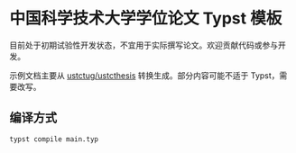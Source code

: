 # 中国科学技术大学学位论文 Typst 模板

目前处于初期试验性开发状态，不宜用于实际撰写论文。欢迎贡献代码或参与开发。

示例文档主要从 [ustctug/ustcthesis](https://github.com/ustctug/ustcthesis) 转换生成。部分内容可能不适于 Typst，需要改写。

## 编译方式

```bash
typst compile main.typ
```
